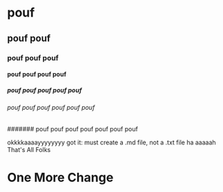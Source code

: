 # pouf
## pouf pouf 
### pouf pouf pouf
#### pouf pouf pouf pouf
##### pouf pouf pouf pouf pouf  
###### pouf pouf pouf pouf pouf pouf 
####### pouf pouf pouf pouf pouf pouf pouf 

okkkkaaaayyyyyyyy got it: must create a .md file, not a .txt file ha aaaaah
That's All Folks

# One More Change

